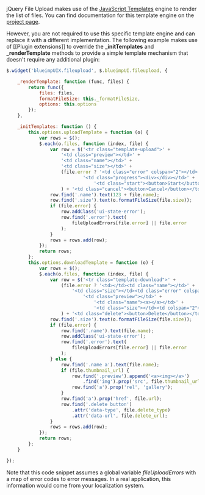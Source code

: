 jQuery File Upload makes use of the [JavaScript Templates](https://github.com/blueimp/JavaScript-Templates) engine to render the list of files.
You can find documentation for this template engine on the [project page](https://github.com/blueimp/JavaScript-Templates).

However, you are not required to use this specific template engine and can replace it with a different implementation. The following example makes use of [[Plugin extensions]] to override the **_initTemplates** and **_renderTemplate** methods to provide a simple template mechanism that doesn't require any additional plugin:

```js
$.widget('blueimpUIX.fileupload', $.blueimpUI.fileupload, {

    _renderTemplate: function (func, files) {
        return func({
            files: files,
            formatFileSize: this._formatFileSize,
            options: this.options
        });
    },

    _initTemplates: function () {
        this.options.uploadTemplate = function (o) {
            var rows = $();
            $.each(o.files, function (index, file) {
                var row = $('<tr class="template-upload">' +
                    '<td class="preview"></td>' +
                    '<td class="name"></td>' +
                    '<td class="size"></td>' +
                    (file.error ? '<td class="error" colspan="2"></td>' :
                            '<td class="progress"><div></div></td>' +
                                '<td class="start"><button>Start</button></td>'
                    ) + '<td class="cancel"><button>Cancel</button></td></tr>');
                row.find('.name').text(123 + file.name);
                row.find('.size').text(o.formatFileSize(file.size));
                if (file.error) {
                    row.addClass('ui-state-error');
                    row.find('.error').text(
                        fileUploadErrors[file.error] || file.error
                    );
                }
                rows = rows.add(row);
            });
            return rows;
        };
        this.options.downloadTemplate = function (o) {
            var rows = $();
            $.each(o.files, function (index, file) {
                var row = $('<tr class="template-download">' +
                    (file.error ? '<td></td><td class="name"></td>' +
                        '<td class="size"></td><td class="error" colspan="2"></td>' :
                            '<td class="preview"></td>' +
                                '<td class="name"><a></a></td>' +
                                '<td class="size"></td><td colspan="2"></td>'
                    ) + '<td class="delete"><button>Delete</button></td></tr>');
                row.find('.size').text(o.formatFileSize(file.size));
                if (file.error) {
                    row.find('.name').text(file.name);
                    row.addClass('ui-state-error');
                    row.find('.error').text(
                        fileUploadErrors[file.error] || file.error
                    );
                } else {
                    row.find('.name a').text(file.name);
                    if (file.thumbnail_url) {
                        row.find('.preview').append('<a><img></a>')
                            .find('img').prop('src', file.thumbnail_url);
                        row.find('a').prop('rel', 'gallery');
                    }
                    row.find('a').prop('href', file.url);
                    row.find('.delete button')
                        .attr('data-type', file.delete_type)
                        .attr('data-url', file.delete_url);
                }
                rows = rows.add(row);
            });
            return rows;
        };
    }

});
```

Note that this code snippet assumes a global variable *fileUploadErrors* with a map of error codes to error messages. In a real application, this information would come from your localization system.